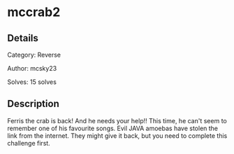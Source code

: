 # mccrab2

## Details
Category: Reverse

Author: mcsky23

Solves: 15 solves

## Description

Ferris the crab is back! And he needs your help!! This time, he can't seem to remember one of his favourite songs. Evil JAVA amoebas have stolen the link from the internet. They might give it back, but you need to complete this challenge first.
